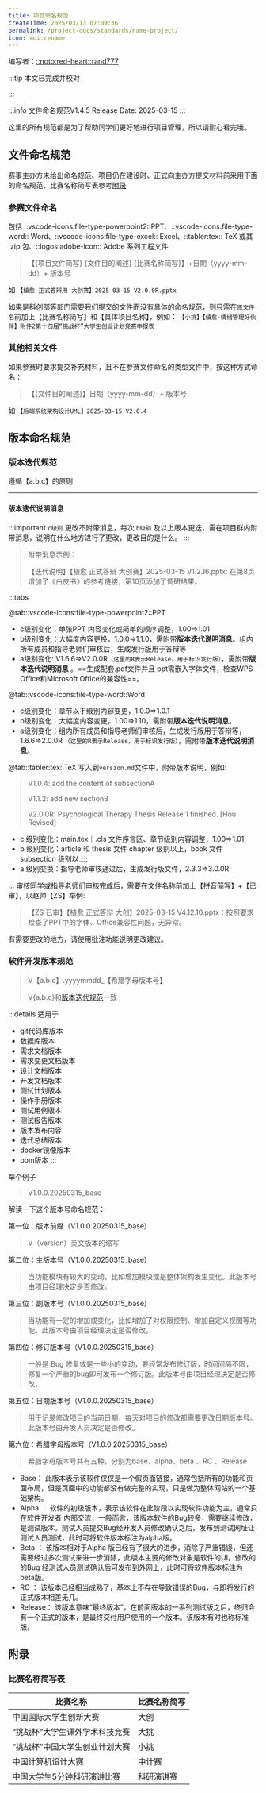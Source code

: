 ```yaml
---
title: 项目命名规范
createTime: 2025/03/13 07:09:36
permalink: /project-docs/standards/name-project/
icon: mdi:rename
---
```


编写者：[::noto:red-heart::rand777](/friends/persons/)

:::tip 本文已完成并校对

:::

:::info 文件命名规范V1.4.5
Release Date: 2025-03-15
:::

这里的所有规范都是为了帮助同学们更好地进行项目管理，所以请耐心看完哦。

## 文件命名规范

赛事主办方未给出命名规范、项目仍在建设时、正式向主办方提交材料前采用下面的命名规范，比赛名称简写表参考[附录](/project-docs/standards/name-project/#比赛名称简写表)

### 参赛文件命名

包括 ::vscode-icons:file-type-powerpoint2::PPT、::vscode-icons:file-type-word::
Word、::vscode-icons:file-type-excel:: Excel、::tabler:tex:: TeX 或其 .zip 包、::logos:adobe-icon:: Adobe 系列工程文件

> 【{项目文件简写} {文件目的阐述} {比赛名称简写}】+日期（yyyy-mm-dd）+ 版本号

如 `【植愈 正式答辩用 大创赛】2025-03-15 V2.0.0R.pptx`

如果是科创部等部门需要我们提交的文件而没有具体的命名规范，则只需在`原文件名`前加上【比赛名称简写】和【具体项目名称】，例如：
`【小挑】【植愈-情绪管理好伙伴】附件2第十四届“挑战杯”大学生创业计划竞赛申报表`

### 其他相关文件

如果参赛时要求提交补充材料，且不在参赛文件命名的类型文件中，按这种方式命名：

> 【{文件目的阐述}】日期（yyyy-mm-dd）+ 版本号

如 `【后端系统架构设计UML】2025-03-15 V2.0.4`

## 版本命名规范

### 版本迭代规范

遵循【a.b.c】的原则

---

#### 版本迭代说明消息

:::important 
`c级别` 更改不附带消息，每次 `b级别` 及以上版本更迭，需在项目群内附带消息，说明在什么地方进行了更改，更改目的是什么。
:::


> 附带消息示例：
>
> 【迭代说明】【植愈 正式答辩 大创赛】2025-03-15 V1.2.16.pptx: 在第8页增加了《白皮书》的参考链接，第10页添加了调研结果。

:::tabs

@tab::vscode-icons:file-type-powerpoint2::PPT

- c级别变化：单张PPT 内容变化或简单的顺序调整，1.00=>1.01
- b级别变化：大幅度内容更换，1.0.0=>1.1.0，需附带**版本迭代说明消息**。组内所有成员和指导老师们审核后，生成发行版用于答辩等
- a级别变化: V1.6.6=>V2.0.0R`（这里的R表示Release，用于标识发行版）`，需附带**版本迭代说明消息**
  。==生成配套.pdf文件并且 ppt需嵌入字体文件，检查WPS Office和Microsoft Office的兼容性==。

@tab::vscode-icons:file-type-word::Word

- c级别变化：章节以下级别内容变更，1.0.0=>1.0.1
- b级别变化：大幅度内容变更，1.00=>1.10，需附带**版本迭代说明消息**。
- a级别变化：组内所有成员和指导老师们审核后，生成发行版用于答辩等，1.6.6=>2.0.0R
  `（这里的R表示Release，用于标识发行版）`，需附带**版本迭代说明消息**。

@tab::tabler:tex::TeX
写入到`version.md`文件中，附带版本说明，例如:

> V1.0.4: add the content of subsectionA
>
> V1.1.2: add new sectionB
>
> V2.0.0R: Psychological Therapy Thesis Release 1 finished. [Hou Revised]

- c 级别变化：main.tex｜.cls 文件序言区、章节级别内容调整，1.00=>1.01;
- b 级别变化：article 和 thesis 文件 chapter 级别以上，book 文件 subsection 级别以上;
- a 级别变换：指导老师审核通过后，生成发行版文件，2.3.3=>3.0.0R

:::
审核同学或指导老师们审核完成后，需要在文件名称前加上【拼音简写】+【已审】，以赵帅【ZS】举例:

> 【ZS 已审】【植愈 正式答辩 大创】2025-03-15 V4.12.10.pptx：按照要求检查了PPT中的字体、Office兼容性问题，无异常。

有需要更改的地方，请使用批注功能说明更改建议。

### 软件开发版本规范

> V【a.b.c】.yyyymmdd_【希腊字母版本号】
> 
> V{a.b.c}和[版本迭代规范](/project-docs/standards/name-project/#版本迭代规范)一致

:::details 适用于
* git代码库版本
* 数据库版本
* 需求文档版本
* 需求变更文档版本
* 设计文档版本
* 开发文档版本
* 测试计划版本
* 操作手册版本
* 测试用例版本
* 测试报告版本
* 版本发布内容
* 迭代总结版本
* docker镜像版本
* pom版本
:::

举个例子

> V1.0.0.20250315_base

解读一下这个版本号命名规范：

第一位：版本前缀（V1.0.0.20250315_base）
> V（version）英文版本的缩写

第二位：主版本号（V1.0.0.20250315_base）
> 当功能模块有较大的变动，比如增加模块或是整体架构发生变化。此版本号由项目经理决定是否修改。

第三位：副版本号（V1.0.0.20250315_base）
> 当功能有一定的增加或变化，比如增加了对权限控制、增加自定义视图等功能。此版本号由项目经理决定是否修改。

第四位：修订版本号（V1.0.0.20250315_base）

> 一般是 Bug 修复或是一些小的变动，要经常发布修订版，时间间隔不限，修复一个严重的bug即可发布一个修订版。此版本号由项目经理决定是否修改。

第五位：日期版本号（V1.0.0.20250315_base）

> 用于记录修改项目的当前日期，每天对项目的修改都需要更改日期版本号。此版本号由开发人员决定是否修改。

第六位：希腊字母版本号（V1.0.0.20250315_base）

> 希腊字母版本号共有五种，分别为base、alpha、beta 、RC 、Release

- Base： 此版本表示该软件仅仅是一个假页面链接，通常包括所有的功能和页面布局，但是页面中的功能都没有做完整的实现，只是做为整体网站的一个基础架构。 
- Alpha ： 软件的初级版本，表示该软件在此阶段以实现软件功能为主，通常只在软件开发者 内部交流，一般而言，该版本软件的Bug较多，需要继续修改，是测试版本。测试人员提交Bug经开发人员修改确认之后，发布到测试网址让测试人员测试，此时可将软件版本标注为alpha版。 
- Beta ： 该版本相对于Alpha 版已经有了很大的进步，消除了严重错误，但还需要经过多次测试来进一步消除，此版本主要的修改对象是软件的UI。修改的的Bug 经测试人员测试确认后可发布到外网上，此时可将软件版本标注为 beta版。 
- RC ： 该版本已经相当成熟了，基本上不存在导致错误的Bug，与即将发行的正式版本相差无几。 
- Release： 该版本意味“最终版本”，在前面版本的一系列测试版之后，终归会有一个正式的版本，是最终交付用户使用的一个版本。该版本有时也称标准版。
## 附录

### 比赛名称简写表

| 比赛名称             | 比赛名称简写 |
|------------------|--------|
| 中国国际大学生创新大赛      | 大创     |
| “挑战杯”大学生课外学术科技竞赛 | 大挑     |
| “挑战杯”中国大学生创业计划大赛 | 小挑     |
| 中国计算机设计大赛        | 中计赛    |
| 中国大学生5分钟科研演讲比赛   | 科研演讲赛  |
